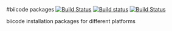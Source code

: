 #biicode packages [![Build Status](https://api.shippable.com/projects/54aaa83dd46935d5fbc17bd2/badge?branchName=master)](https://app.shippable.com/projects/54aaa83dd46935d5fbc17bd2/builds/latest) [![Build status](https://ci.appveyor.com/api/projects/status/t1b2ic946hl0m909?svg=true)](https://ci.appveyor.com/project/Manu343726/packages) [![Build Status](https://travis-ci.org/biicode/packages.svg)](https://travis-ci.org/biicode/packages)

biicode installation packages for different platforms
